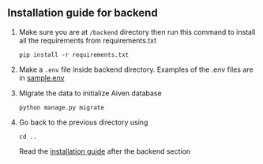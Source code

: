 ## Installation guide for backend

1. Make sure you are at `/backend` directory then run this command to install 
all the requirements from requirements.txt
    ```shell
    pip install -r requirements.txt
    ```
2. Make a `.env` file inside backend directory.
Examples of the .env files are in [sample.env](./sample.env)

3. Migrate the data to initialize Aiven database
    ```shell
    python manage.py migrate
    ```
4. Go back to the previous directory using
    ```shell
    cd ..
    ```
   Read the [installation guide](../README.md) after the backend section